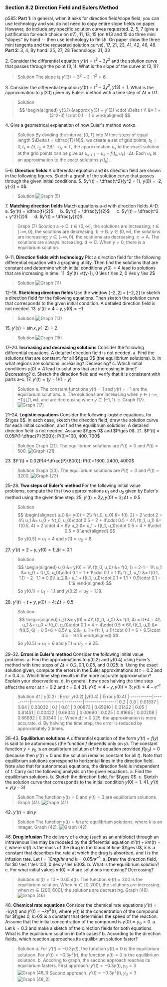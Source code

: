 ### Section 8.2 Direction Field and Eulers Method
p585: **Part 1**: In general, when it asks for direction field/slope field, you can use technology and you do not need to copy entire slope fields on paper. However, do include any specific solution curves requested. 2, 5, 7 (give a justification for each choice on #7), 11, 13, 15 (on #13 and 15 do three mini “slopes” by hand -- then use technology to finish. On paper show the three mini tangents and the requested solution curve), 17, 21, 23, 41, 42, 46, 48. **Part 2**: 3, 4, By hand: 25, 27, 28 Technology: 31, 33

2\. Consider the differential equation $y'(t) = t^2 - 3y^2$ and the solution curve that passes through the point $(3, 1)$. What is the slope of the curve at $(3, 1)$?
>Solution
The slope is $y'(3) = 3^2 - 3\cdot 1^2 = 6$.

3\. Consider the differential equation $y'(t) = t^2 - 3y^2, y(3) = 1$. What is the approximation to $y(3.1)$ given by Eulers method with a time step of $\Delta t=0.1$.
>Solution
$$
\begin{aligned}
y(3.1) &\approx y(3) + y'(3) \cdot \Delta t \\
&= 1 + (3^2-3) \cdot 0.1 = 1.6
\end{aligned}
$$

4\. Give a geometrical explanation of how Euler's method works.
>Solution
By dividing the interval $[0, T]$ into $N$ time steps of eqaul length $\Delta t = \dfrac{T}{N}$, we create a set of grid points, $t_0=0, t_1 = \Delta t, t_2 = 2\Delta t \cdots t_N = T$, the approximation $u_k$ to the exact solution at the grid points can be give as $u_{k+1} = u_k + f(t_k, u_k) \cdot \Delta t$. Each $u_k$ is an approximation to the exact solutions $y(t_k)$.

5–6\. **Direction fields** A differential equation and its direction field are shown in the following figures. Sketch a graph of the solution curve that passes through the given initial conditions.
5\. $y'(t) = \dfrac{t^2}{y^2 + 1}, y(0) = -2, y(-2) = 0$.
>Solution
![Graph (5)](../assets/0803_5.png)

7\. **Matching direction fields** Match equations a–d with direction fields A–D.
a. $y'(t) = \dfrac{t}{2}$ &emsp; b. $y'(t) = \dfrac{y}{2}$ &emsp; c. $y'(t) = \dfrac{t^2 + y^2}{2}$ &emsp; d. $y'(t) = \dfrac{y}{t}$
>Graph (7)
>Solution
a -> D. $t \in (0, \infty)$, the solutions are increasing; $t \in (-\infty, 0)$, the solutions are decreasing.
b -> B. $y \in (0, \infty)$, the solutions are increasing; $y \in (-\infty, 0)$, the solutions are decreasing.
c -> A. The solutions are always increasing.
d -> C. When $y=0$, there is a equilibrium solution.

9–11\. **Direction fields with technology** Plot a direction field for the following differential equation with a graphing utility. Then find the solutions that are constant and determine which initial conditions $y(0) = A$ lead to solutions that are increasing in time.
11\. $y'(t) =t(y-1), 0 \les t \les 2, 0 \les y \les 2$
>Solution
![Graph (11)](../assets/0803_11.png)

12–16\. **Sketching direction fields** Use the window $[-2, 2] \times [-2, 2]$ to sketch a direction field for the following equations. Then sketch the solution curve that corresponds to the given initial condition. A detailed direction field is not needed.
13\. $y'(t) = 4-y, y(0) = -1$
>Solution
![Graph (13)](../assets/0803_13.png)

15\. $y'(x) = \sin x, y(-2) =2$
>Solution
![Graph (15)](../assets/0803_15.png)

17–20\. **Increasing and decreasing solutions** Consider the following differential equations. A detailed direction field is not needed.
a. Find the solutions that are constant, for all $t\ges 0$ (the equilibrium solutions).
b. In what regions are solutions increasing? Decreasing?
c. Which initial conditions $y(0) = A$ lead to solutions that are increasing in time? Decreasing?
d. Sketch the direction field and verify that it is consistent with parts a–c.
17\. $y'(t) = (y - 1)(1 + y)$
>Solution
a. The constant functions $y(t)=1$ and $y(t)=-1$ are the equilibrium solutions.
b. The solutions are increasing when $y\in(-\infty, -1) \bigcup (1, \infty)$, and are decreasing when $y\in(-1, 1)$.
c. Graph (17).
![Graph (17)](../assets/0803_17.png)

21–24\. **Logistic equations** Consider the following logistic equations, for $t\ges 0$. In each case, sketch the direction field, draw the solution curve for each initial condition, and find the equilibrium solutions. A detailed direction field is not needed. Assume $t\ges 0$ and $P\ges 0$.
21\. $P'(t) = 0.05P(1-\dfrac{P}{500}); P(0)=100, 400, 700$
>Solution
Graph (21). The equilibrium solutions are $P(t) = 0$ and $P(t) = 500$.
![Graph (21)](../assets/0803_21.png)

23\. $P'(t) = 0.02P(4-\dfrac{P}{800}); P(0)=1600, 2400, 4000$
>Solution
Graph (23). The equilibrium solutions are $P(t) = 0$ and $P(t) = 3200$.
![Graph (23)](../assets/0803_23.png)

25–28\. **Two steps of Euler's method** For the following initial value problems, compute the first two approximations $u_1$ and $u_2$ given by Euler's method using the given time step.
25\. $y'(t)=2y, y(0) = 2; \Delta t = 0.5$
>Solution
$$
\begin{aligned}
u_0 &= y(0) = 2\\
f(t_0, u_0) &= f(0, 2) = 2 \cdot 2 = 4\\
u_1 &= u_0 + f(t_0, u_0)\cdot 0.5 = 2 + 4\cdot 0.5 = 4\\
f(t_1, u_1) &= f(0.5, 4) = 2 \cdot 4 = 8\\
u_2 &= u_1 + f(t_1, u_1)\cdot 0.5 = 4 + 8\cdot 0.5 = 8
\end{aligned}
$$
So $y(0.5) \approx u_1 = 4$ and $y(1) \approx u_2 = 8$.

27\. $y'(t)=2-y, y(0) = 1; \Delta t = 0.1$
>Solution
$$
\begin{aligned}
u_0 &= y(0) = 1\\
f(t_0, u_0) &= f(0, 1) = 2-1 = 1\\
u_1 &= u_0 + f(t_0, u_0)\cdot 0.1 = 1 + 1\cdot 0.1 = 1.1\\
f(t_1, u_1) &= f(0.1, 1.1) = 2 -1.1 = 0.9\\
u_2 &= u_1 + f(t_1, u_1)\cdot 0.1 = 1.1 + 0.9\cdot 0.1 = 1.19
\end{aligned}
$$
So $y(0.1) \approx u_1 = 1.1$ and $y(0.2) \approx u_2 = 1.19$.

28\. $y'(t)=t+y, y(0) = 4; \Delta t = 0.5$
>Solution
$$
\begin{aligned}
u_0 &= y(0) = 4\\
f(t_0, u_0) &= f(0, 4) = 0+4 = 4\\
u_1 &= u_0 + f(t_0, u_0)\cdot 0.1 = 4 + 4\cdot 0.5 = 6\\
f(t_1, u_1) &= f(0.5, 6) = 0.5+6 = 6.5\\
u_2 &= u_1 + f(t_1, u_1)\cdot 0.1 = 6 + 6.5\cdot 0.5 = 9.25
\end{aligned}
$$
So $y(0.5) \approx u_1 = 6$ and $y(1) \approx u_2 = 9.25$.

29–32\. **Errors in Euler's method** Consider the following initial value problems.
a. Find the approximations to $y(0.2)$ and $y(0.4)$ using Euler's method with time steps of $\Delta t = 0.2, 0.1, 0.05$, and $0.025$.
b. Using the exact solution given, compute the errors in the Euler approximations at $t = 0.2$ and $t = 0.4$.
c. Which time step results in the more accurate approximation? Explain your observations.
d. In general, how does halving the time step affect the error at $t = 0.2$ and $t = 0.4$
31\. $y'(t) = 4-y, y(0)=3; y(t) = 4-e^{-t}$
>Solution
$\Delta t$ | $y(0.2)$ | Error $y(0.2)$ |$y(0.4)$ | Error $y(0.4)$ |
-----------|----------|----------------|---------|----------------|
0.2   | 0.8     | 0.01837 | 0.64    | 0.03032 |
0.1   | 0.81    | 0.00873 | 0.65610 | 0.01422 |
0.05  | 0.81451 | 0.00422 | 0.66342 | 0.00690 |
0.025 | 0.81665 | 0.00208 | 0.66692 | 0.00340 |
c. When $\Delta t = 0.025$, the approximation is more accurate.
d. By halving the time step, the error is reduced by approximately 2 times.

38–43\. **Equilibrium solutions** A differential equation of the form $y'(t) = f(y)$ is said to be autonomous (the function $f$ depends only on $y$). The constant function $y = y_0$ is an equilibrium solution of the equation provided $f(y_0) = 0$ (because then $y'(t) = 0$ and the solution remains constant for all $t$). Note that equilibrium solutions correspond to horizontal lines in the direction field. Note also that for autonomous equations, the direction field is independent of $t$. Carry out the following analysis on the given equations.
a. Find the equilibrium solutions.
b. Sketch the direction field, for $t\ges 0$.
c. Sketch the solution curve that corresponds to the initial condition $y(0) = 1$.
41\. $y'(t) = y(y-3)$
>Solution
The function $y(t) = 0$ and $y(t)=3$ are equilibrium solutions. Graph (41).
![Graph (41)](../assets/0803_41.png)

42\. $y'(t) = \sin y$
>Solution
The function $y(t) = k\pi$ are equilibrium solutions, where $k$ is an integer. Graph (42).
![Graph (42)](../assets/0803_42.png)

46\. **Drug infusion** The delivery of a drug (such as an antibiotic) through an intravenous line may be modeled by the differential equation $m'(t) + km(t) = I$, where $m(t)$ is the mass of the drug in the blood at time $t\ges 0$, $k$ is a constant that describes the rate at which the drug is absorbed, and $I$ is the infusion rate. Let $I = 10 mg/hr$ and $k = 0.05 hr^{-1}$.
a. Draw the direction field, for $0 \les t \les 100, 0 \les y \les 600$.
b. What is the equilibrium solution?
c. For what initial values $m(0) = A$ are solutions increasing? Decreasing?
>Solution
$m'(t) = 10 - 0.05m(t)$. The function $m(t) = 200$ is the equilibrium solution. When $m\in [0, 200)$, the solutions are increasing; when $m\in (200, 600]$, the solutions are decreasing.
Graph (46).
![Graph (46)](../assets/0803_46.png)

48\. **Chemical rate equations** Consider the chemical rate equations $y'(t) = -ky(t)$ and $y'(t) = -ky^2 (t)$, where $y(t)$ is the concentration of the compound for $t\ges 0, k>0$ is a constant that determines the speed of the reaction. Assume that the initial concentration of the compound is $y(0) = y_0 > 0$.
a. Let $k = 0.3$ and make a sketch of the direction fields for both equations. What is the equilibrium solution in both cases?
b. According to the direction fields, which reaction approaches its equilibrium solution faster?
>Solution
a. For $y'(t) = -0.3y(t)$, the function $y(t) = 0$ is the equilibrium solutoon.
For $y'(t) = -0.3y^2(t)$, the function $y(t) = 0$ is the equilibrium solutoon.
b. Accoring to graph, the second approach reaches its equilibrium fasters.
First approach. $y'(t) = -0.3y(t), y_0 = 3$
![Graph (48_1)](../assets/0803_48_1.png)
Second approach. $y'(t) = -0.3y^2(t), y_0 = 3$
![Graph (48_2)](../assets/0803_48_2.png)
